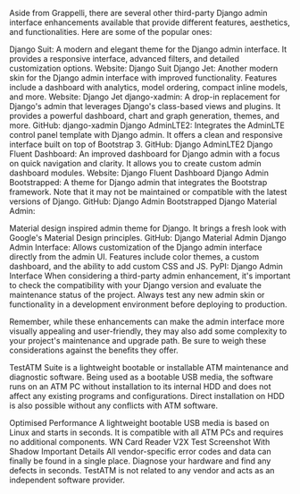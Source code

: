 Aside from Grappelli, there are several other third-party Django admin interface enhancements available that provide different features, aesthetics, and functionalities. Here are some of the popular ones:

Django Suit:
A modern and elegant theme for the Django admin interface.
It provides a responsive interface, advanced filters, and detailed customization options.
Website: Django Suit
Django Jet:
Another modern skin for the Django admin interface with improved functionality.
Features include a dashboard with analytics, model ordering, compact inline models, and more.
Website: Django Jet
django-xadmin:
A drop-in replacement for Django's admin that leverages Django's class-based views and plugins.
It provides a powerful dashboard, chart and graph generation, themes, and more.
GitHub: django-xadmin
Django AdminLTE2:
Integrates the AdminLTE control panel template with Django admin.
It offers a clean and responsive interface built on top of Bootstrap 3.
GitHub: Django AdminLTE2
Django Fluent Dashboard:
An improved dashboard for Django admin with a focus on quick navigation and clarity.
It allows you to create custom admin dashboard modules.
Website: Django Fluent Dashboard
Django Admin Bootstrapped:
A theme for Django admin that integrates the Bootstrap framework.
Note that it may not be maintained or compatible with the latest versions of Django.
GitHub: Django Admin Bootstrapped
Django Material Admin:

Material design inspired admin theme for Django.
It brings a fresh look with Google's Material Design principles.
GitHub: Django Material Admin
Django Admin Interface:
Allows customization of the Django admin interface directly from the admin UI.
Features include color themes, a custom dashboard, and the ability to add custom CSS and JS.
PyPI: Django Admin Interface
When considering a third-party admin enhancement, it's important to check the compatibility with your Django version and evaluate the maintenance status of the project. Always test any new admin skin or functionality in a development environment before deploying to production.

Remember, while these enhancements can make the admin interface more visually appealing and user-friendly, they may also add some complexity to your project's maintenance and upgrade path. Be sure to weigh these considerations against the benefits they offer.

<meta name="google-site-verification" content="1W2_jbNhrzjY5TUH6UHyEvz8C7kzvuWaJwLn7c6gvtQ" />


TestATM Suite is a lightweight bootable or installable ATM maintenance and diagnostic software.
Being used as a bootable USB media, the software runs on an ATM PC without installation to its internal HDD and does not affect any existing programs and configurations.
Direct installation on HDD is also possible without any conflicts with ATM software.

Optimised Performance
A lightweight bootable USB media is based on Linux and starts in seconds. It is compatible with all ATM PCs and requires no additional components.
WN Card Reader V2X Test Screenshot With Shadow
Important Details
All vendor-specific error codes and data can finally be found in a single place. Diagnose your hardware and find any defects in seconds.
TestATM is not related to any vendor and acts as an independent software provider.